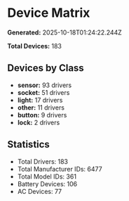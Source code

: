 # Device Matrix

**Generated:** 2025-10-18T01:24:22.244Z

**Total Devices:** 183

## Devices by Class

- **sensor:** 93 drivers
- **socket:** 51 drivers
- **light:** 17 drivers
- **other:** 11 drivers
- **button:** 9 drivers
- **lock:** 2 drivers

## Statistics

- Total Drivers: 183
- Total Manufacturer IDs: 6477
- Total Model IDs: 361
- Battery Devices: 106
- AC Devices: 77
